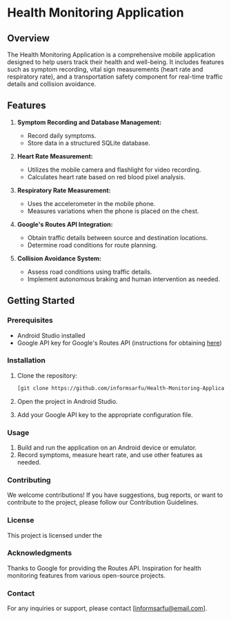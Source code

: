# Health Monitoring Application

## Overview

The Health Monitoring Application is a comprehensive mobile application designed to help users track their health and well-being. It includes features such as symptom recording, vital sign measurements (heart rate and respiratory rate), and a transportation safety component for real-time traffic details and collision avoidance.

## Features

1. **Symptom Recording and Database Management:**
   - Record daily symptoms.
   - Store data in a structured SQLite database.

2. **Heart Rate Measurement:**
   - Utilizes the mobile camera and flashlight for video recording.
   - Calculates heart rate based on red blood pixel analysis.

3. **Respiratory Rate Measurement:**
   - Uses the accelerometer in the mobile phone.
   - Measures variations when the phone is placed on the chest.

4. **Google's Routes API Integration:**
   - Obtain traffic details between source and destination locations.
   - Determine road conditions for route planning.

5. **Collision Avoidance System:**
   - Assess road conditions using traffic details.
   - Implement autonomous braking and human intervention as needed.

## Getting Started

### Prerequisites

- Android Studio installed
- Google API key for Google's Routes API (instructions for obtaining [here](https://developers.google.com/maps/documentation/directions/get-api-key))

### Installation

1. Clone the repository:

   ```bash
   [git clone https://github.com/informsarfu/Health-Monitoring-Application.git](https://github.com/informsarfu/Health-Monitoring-Application.git)

2. Open the project in Android Studio.
3. Add your Google API key to the appropriate configuration file.

### Usage
1. Build and run the application on an Android device or emulator.
2. Record symptoms, measure heart rate, and use other features as needed.

### Contributing
We welcome contributions! If you have suggestions, bug reports, or want to contribute to the project, please follow our Contribution Guidelines.

### License
This project is licensed under the 

### Acknowledgments
Thanks to Google for providing the Routes API.
Inspiration for health monitoring features from various open-source projects.

### Contact
For any inquiries or support, please contact [informsarfu@email.com].

